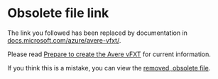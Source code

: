 # Obsolete file link

The link you followed has been replaced by documentation in [docs.microsoft.com/azure/avere-vfxt/](https://docs.microsoft.com/azure/avere-vfxt/). 

Please read [Prepare to create the Avere vFXT](https://docs.microsoft.com/en-us/azure/avere-vfxt/avere-vfxt-prereqs) for current information.

If you think this is a mistake, you can view the [removed, obsolete file](legacy/obs/prereqs.md).
